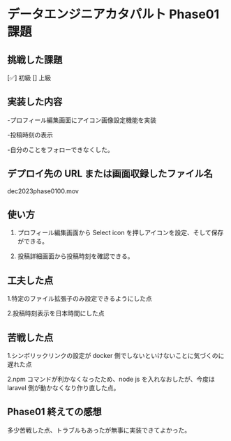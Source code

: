 # データエンジニアカタパルト Phase01 課題

## 挑戦した課題

[✅] 初級
[] 上級

## 実装した内容

-プロフィール編集画面にアイコン画像設定機能を実装

-投稿時刻の表示

-自分のことをフォローできなくした。

## デプロイ先の URL または画面収録したファイル名

dec2023phase0100.mov

## 使い方

1. プロフィール編集画面から Select icon を押しアイコンを設定、そして保存ができる。

2. 投稿詳細画面から投稿時刻を確認できる。

## 工夫した点

1.特定のファイル拡張子のみ設定できるようにした点

2.投稿時刻表示を日本時間にした点

## 苦戦した点

1.シンボリックリンクの設定が docker 側でしないといけないことに気づくのに遅れた点

2.npm コマンドが利かなくなったため、node js を入れなおしたが、今度は laravel 側が動かなくなり作り直した点。

## Phase01 終えての感想

多少苦戦した点、トラブルもあったが無事に実装できてよかった。
